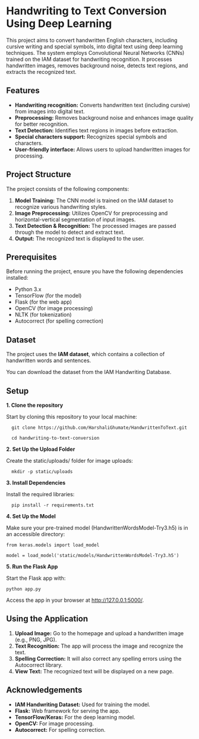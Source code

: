 # Handwriting to Text Conversion Using Deep Learning
This project aims to convert handwritten English characters, including cursive writing and special symbols, into digital text using deep learning techniques. The system employs Convolutional Neural Networks (CNNs) trained on the IAM dataset for handwriting recognition. It processes handwritten images, removes background noise, detects text regions, and extracts the recognized text.

## **Features**

* **Handwriting recognition:** Converts handwritten text (including cursive) from images into digital text.
* **Preprocessing:** Removes background noise and enhances image quality for better recognition.
* **Text Detection:** Identifies text regions in images before extraction.
* **Special characters support:** Recognizes special symbols and characters.
* **User-friendly interface:** Allows users to upload handwritten images for processing.

## **Project Structure**

The project consists of the following components:

1. **Model Training:** The CNN model is trained on the IAM dataset to recognize various handwriting styles.
2. **Image Preprocessing:** Utilizes OpenCV for preprocessing and horizontal-vertical segmentation of input images.
3. **Text Detection & Recognition:** The processed images are passed through the model to detect and extract text.
4. **Output:** The recognized text is displayed to the user.

## **Prerequisites**

Before running the project, ensure you have the following dependencies installed:

* Python 3.x
* TensorFlow (for the model)
* Flask (for the web app)
* OpenCV (for image processing)
* NLTK (for tokenization)
* Autocorrect (for spelling correction)

## **Dataset**

The project uses the **IAM dataset**, which contains a collection of handwritten words and sentences. 

You can download the dataset from the IAM Handwriting Database.

## **Setup**

**1. Clone the repository**

Start by cloning this repository to your local machine:

      git clone https://github.com/HarshaliGhumate/HandwrittenToText.git
      
      cd handwriting-to-text-conversion

**2. Set Up the Upload Folder**

Create the static/uploads/ folder for image uploads:

      mkdir -p static/uploads
      
**3. Install Dependencies**

Install the required libraries:

      pip install -r requirements.txt

**4. Set Up the Model**

Make sure your pre-trained model (HandwrittenWordsModel-Try3.h5) is in an accessible directory:

    from keras.models import load_model
    
    model = load_model('static/models/HandwrittenWordsModel-Try3.h5')
    
**5. Run the Flask App**

Start the Flask app with:

    python app.py
    
Access the app in your browser at http://127.0.0.1:5000/.

## **Using the Application**

1. **Upload Image:** Go to the homepage and upload a handwritten image (e.g., PNG, JPG).
2. **Text Recognition:** The app will process the image and recognize the text.
3. **Spelling Correction:** It will also correct any spelling errors using the Autocorrect library.
4. **View Text:** The recognized text will be displayed on a new page.

## **Acknowledgements**

* **IAM Handwriting Dataset:** Used for training the model.
* **Flask:** Web framework for serving the app.
* **TensorFlow/Keras:** For the deep learning model.
* **OpenCV:** For image processing.
* **Autocorrect:** For spelling correction.

















